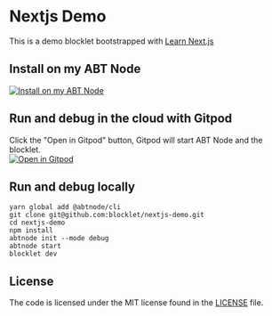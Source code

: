 # Nextjs Demo

This is a demo blocklet bootstrapped with [Learn Next.js](https://nextjs.org/learn)

## Install on my ABT Node

[![Install on my ABT Node](https://raw.githubusercontent.com/blocklet/development-guide/main/assets/install_on_abtnode.svg)](https://install.arcblock.io/?action=blocklet-install&meta_url=https%3A%2F%2Fgithub.com%2Fblocklet%2Fnextjs-demo%2Freleases%2Fdownload%2F0.1.2%2Fblocklet.json)

## Run and debug in the cloud with Gitpod

Click the "Open in Gitpod" button, Gitpod will start ABT Node and the blocklet.<br>[![Open in Gitpod](https://gitpod.io/button/open-in-gitpod.svg)](https://gitpod.io/#https://github.com/blocklet/nextjs-demo)

## Run and debug locally

```shell
yarn global add @abtnode/cli
git clone git@github.com:blocklet/nextjs-demo.git
cd nextjs-demo
npm install
abtnode init --mode debug
abtnode start
blocklet dev
```

## License

The code is licensed under the MIT license found in the
[LICENSE](LICENSE) file.
